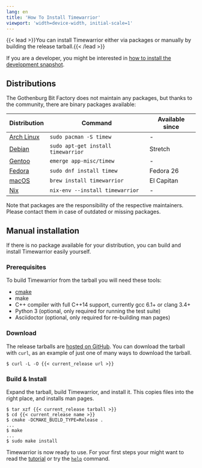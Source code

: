 ```yaml
---
lang: en
title: 'How To Install Timewarrior'
viewport: 'width=device-width, initial-scale=1'
---
```


{{< lead >}}You can install Timewarrior either via packages or manually by building the release tarball.{{< /lead >}}

If you are a developer, you might be interested in [how to install the development snapshot](/docs/install-dev).

## Distributions

The Gothenburg Bit Factory does not maintain any packages, but thanks to the community, there are binary packages available:

| Distribution                                                             | Command                            | Available since |
|--------------------------------------------------------------------------|------------------------------------|-----------------|
| [Arch Linux](https://www.archlinux.org/packages/community/x86_64/timew/) | `sudo pacman -S timew`             | -               |
| [Debian](https://packages.debian.org/search?keywords=timewarrior)        | `sudo apt-get install timewarrior` | Stretch         |
| [Gentoo](https://packages.gentoo.org/packages/app-misc/timew)            | `emerge app-misc/timew`            | -               |
| [Fedora](https://bodhi.fedoraproject.org/updates/?packages=timew)        | `sudo dnf install timew`           | Fedora 26       |
| [macOS](https://formulae.brew.sh/formula/timewarrior)                    | `brew install timewarrior`         | El Capitan      |
| [Nix](https://nixos.org/)                                                | `nix-env --install timewarrior`    | -               |

Note that packages are the responsibility of the respective maintainers.
Please contact them in case of outdated or missing packages.

## Manual installation
If there is no package available for your distribution, you can build and install Timewarrior easily yourself.

### Prerequisites

To build Timewarrior from the tarball you will need these tools:

* [cmake](https://cmake.org)
* make
* C++ compiler with full C++14 support, currently gcc 6.1+ or clang 3.4+
* Python 3 (optional, only required for running the test suite)
* Asciidoctor (optional, only required for re-building man pages)

### Download

The release tarballs are [hosted on GitHub](https://github.com/GothenburgBitFactory/timewarrior/releases).
You can download the tarball with `curl`, as an example of just one of many ways to download the tarball.

```
$ curl -L -O {{< current_release url >}}
```

### Build & Install

Expand the tarball, build Timewarrior, and install it.
This copies files into the right place, and installs man pages.

```
$ tar xzf {{< current_release tarball >}}
$ cd {{< current_release name >}}
$ cmake -DCMAKE_BUILD_TYPE=Release .
...
$ make
...
$ sudo make install
```

Timewarrior is now ready to use.
For your first steps your might want to read the [tutorial](/docs/tutorial) or try the [`help`](/reference/timew-help.1) command.
